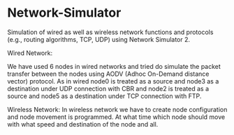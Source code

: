 # Network-Simulator
 Simulation of wired as well as wireless network functions and protocols (e.g., routing algorithms, TCP, UDP) using Network Simulator 2.


Wired Network:

We have used 6 nodes in wired networks and tried do simulate the 
packet transfer between the nodes using AODV (Adhoc On-Demand 
distance vector) protocol. As in wired node0 is treated as a source 
and node3 as a destination under UDP connection with CBR and 
node2 is treated as a source and node5 as a destination under TCP 
connection with FTP.


Wireless Network:
In wireless network we have to create node configuration and node movement is programmed. At what time which node should move with what speed and destination of the node and all.
